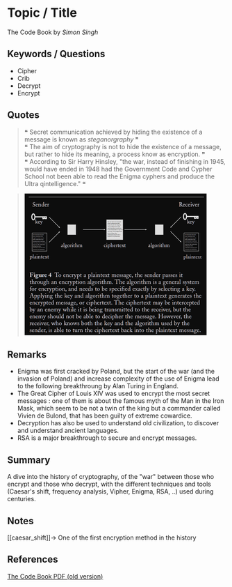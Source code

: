 # Topic / Title

The Code Book by *Simon Singh*

## Keywords / Questions

* Cipher
* Crib
* Decrypt
* Encrypt

## Quotes

> ❝ Secret communication achieved by hiding the existence of a message is known as *steganorgraphy* ❞   
> ❝ The aim of cryptography is not to hide the existence of a message, but rather to hide its meaning, a process know as encryption. ❞   
> ❝ According to Sir Harry Hinsley, "the war, instead of finishing in 1945, would have ended in 1948 had the Government Code and Cypher School not been able to read the Enigma cyphers and produce the Ultra qintelligence." ❝  

> ![Encryption process](/images/code_book_encryption.png)

## Remarks
 
* Enigma was first cracked by Poland, but the start of the war (and the invasion of Poland) and increase complexity of the use of Enigma lead to the following breakthroung by Alan Turing in England.  
* The Great Cipher of Louis XIV was used to encrypt the most secret messages : one of them is about the famous myth of the Man in the Iron Mask, which seem to be not a twin of the king but a commander called Vivien de Bulond, that has been guilty of extreme cowardice.   
* Decryption has also be used to understand old civilization, to discover and understand ancient languages.
* RSA is a major breakthrough to secure and encrypt messages.

## Summary

A dive into the history of cryptography, of the "war" between those who encrypt and those who decrypt, with the different techniques and tools (Caesar's shift, frequency analysis, Vipher, Enigma, RSA, ..) used during centuries.

## Notes 
[[caesar_shift]]-> One of the first encryption method in the history

## References

[The Code Book PDF (old version)](https://readandlaugh.files.wordpress.com/2014/12/thecodebook.pdf)